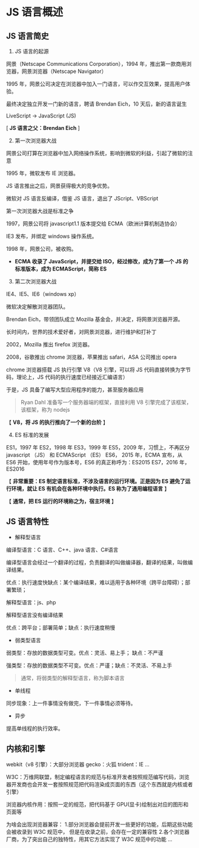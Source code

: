 # JS 语言概述

## JS 语言简史

1. JS 语言的起源

网景（Netscape Communications Corporation），1994 年，推出第一款商用浏览器，网景浏览器（Netscape Navigator）

1995 年，网景公司决定在浏览器中加入一门语言，可以作交互效果，提高用户体验。

最终决定独立开发一门新的语言，聘请 Brendan Eich，10 天后，新的语言诞生

LiveScript -> JavaScript (JS)

[ **JS 语言之父：Brendan Eich** ]

2. 第一次浏览器大战

网景公司打算在浏览器中加入网络操作系统，影响到微软的利益，引起了微软的注意

1995 年，微软发布 IE 浏览器。

JS 语言推出之后，网景获得极大的竞争优势。

微软对 JS 语言反编译，借鉴 JS 语言，退出了 JScript、VBScript

第一次浏览器大战是标准之争

1997，网景公司将 javascript1.1 版本提交给 ECMA（欧洲计算机制造协会）

IE3 发布，并绑定 windows 操作系统。

1998 年，网景公司，被收购。

- **ECMA 收录了 JavaScript，并提交给 ISO，经过修改，成为了第一个 JS 的标准版本，成为 ECMAScript，简称 ES**

3. 第二次浏览器大战

IE4、IE5、IE6（windows xp）

微软决定解散浏览器团队。

Brendan Eich，带领团队成立 Mozilla 基金会，并决定，将网景浏览器开源。

长时间内，世界的技术爱好者，对网景浏览器，进行维护和打补丁

2002，Mozilla 推出 firefox 浏览器。

2008，谷歌推出 chrome 浏览器，苹果推出 safari，ASA 公司推出 opera

chrome 浏览器搭载 JS 执行引擎 V8（V8 引擎，可以将 JS 代码直接转换为字节码，理论上，JS 代码的执行速度已经接近汇编语言）

于是，JS 具备了编写大型应用程序的能力，甚至服务器应用

> Ryan Dahl 准备写一个服务器端的框架，直接利用 V8 引擎完成了该框架，该框架，称为 nodejs

【 **V8，将 JS 的执行推向了一个新的台阶** 】

4. ES 标准的发展

ES1，1997 年 ES2，1998 年 ES3，1999 年 ES5，2009 年，习惯上，不再区分 javascript （JS） 和 ECMAScript （ES） ES6，
2015 年，ECMA 宣布，从 ES6 开始，使用年号作为版本号，ES6 的真正称呼为：ES2015 ES7，2016 年，ES2016

【 **非常重要：ES 制定语言标准，不涉及语言的运行环境。正是因为 ES 避免了运行环境，就让 ES 有机会在各种环境中执行。ES 称为了通用编程语言** 】

【 **通常，把 ES 运行的环境称之为，宿主环境** 】

## JS 语言特性

- 解释型语言

编译型语言：C 语言、C++、java 语言、C#语言

编译型语言会经过一个翻译的过程，负责翻译的叫做编译器，翻译的结果，叫做编译结果。

优点：执行速度快缺点：某个编译结果，难以适用于各种环境（跨平台障碍）；部署繁琐；

解释型语言：js、php

解释型语言没有编译结果

优点：跨平台；部署简单；缺点：执行速度稍慢

- 弱类型语言

弱类型：存放的数据类型可变。优点：灵活、易上手； 缺点：不严谨

强类型：存放的数据类型不可变。优点：严谨；缺点：不灵活、不易上手

> 通常，将弱类型的解释型语言，称为脚本语言

- 单线程

同步现象：上一件事情没有做完，下一件事情必须等待。

- 异步

提高单线程的执行效率。

## 内核和引擎

webkit（v8 引擎）：大部分浏览器 gecko：火狐 trident：IE ...

W3C：万维网联盟，制定编程语言的规范与标准开发者按照规范编写代码，浏览器开发商也会开发一套按照规范把代码渲染成页面的东西（这个东西就是内核或者引擎）

浏览器内核作用：按照一定的规范，把代码基于 GPU(显卡)绘制出对应的图形和页面等

为啥会出现浏览器兼容： 1.部分浏览器会提前开发一些更好的功能，后期这些功能会被收录到 W3C 规范中，
但是在收录之前，会存在一定的兼容性 2.各个浏览器厂商，为了突出自己的独特性，用其它方法实现了 W3C 规范中的功能 ...
